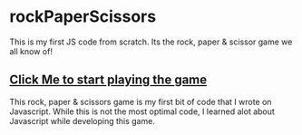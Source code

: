 # rockPaperScissors
This is my first JS code from scratch. Its the rock, paper & scissor game we all know of!

## [Click Me to start playing the game](https://githmin.github.io/rockPaperScissors/)

This rock, paper & scissors game is my first bit of code that I wrote on Javascript. While this is not the most optimal code, I learned alot about Javascript while developing this game.